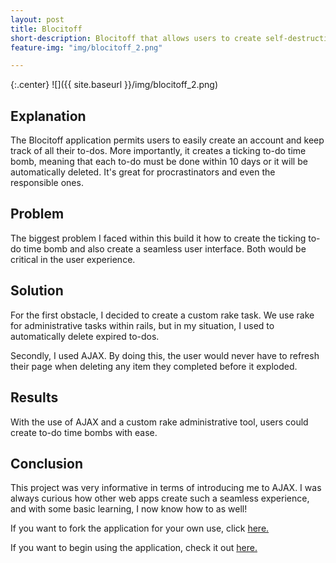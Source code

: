 ```yaml
---
layout: post
title: Blocitoff 
short-description: Blocitoff that allows users to create self-destructing to-do lists
feature-img: "img/blocitoff_2.png"

---
```


{:.center}
![]({{ site.baseurl }}/img/blocitoff_2.png)


## Explanation

The Blocitoff application permits users to easily create an account and keep track of all their to-dos. More importantly, it creates a ticking to-do time bomb, meaning
that each to-do must be done within 10 days or it will be automatically deleted. It's great for procrastinators and even the responsible ones. 

## Problem

The biggest problem I faced within this build it how to create the ticking to-do time bomb and also create a seamless user interface. Both would be critical in the 
user experience. 

## Solution

For the first obstacle, I decided to create a custom rake task. We use rake for administrative tasks within rails, but in my situation, I used to automatically delete
expired to-dos. 

Secondly, I used AJAX. By doing this, the user would never have to refresh their page when deleting any item they completed before it exploded.  

## Results

With the use of AJAX and a custom rake administrative tool, users could create to-do time bombs with ease.

## Conclusion

This project was very informative in terms of introducing me to AJAX. I was always curious how other web apps create such a seamless experience, and with some
basic learning, I now know how to as well!

If you want to fork the application for your own use, click [here.](https://github.com/chiragshah321/blocitoff)

If you want to begin using the application, check it out [here.](https://damp-hamlet-24832.herokuapp.com/users/sign_in)

